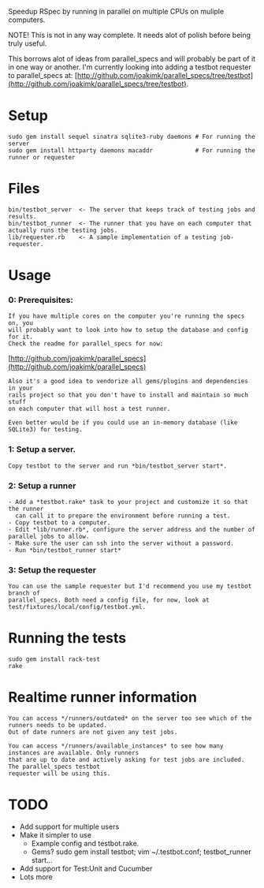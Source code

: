 Speedup RSpec by running in parallel on multiple CPUs on muliple computers.

NOTE! This is not in any way complete. It needs alot of polish before being
truly useful.

This borrows alot of ideas from parallel_specs and will probably be part of it
in one way or another. I'm currently looking into adding a testbot requester
to parallel_specs at: [http://github.com/joakimk/parallel_specs/tree/testbot](http://github.com/joakimk/parallel_specs/tree/testbot).

Setup
====
    
    sudo gem install sequel sinatra sqlite3-ruby daemons # For running the server
    sudo gem install httparty daemons macaddr            # For running the runner or requester

Files
====

    bin/testbot_server  <- The server that keeps track of testing jobs and results.
    bin/testbot_runner  <- The runner that you have on each computer that actually runs the testing jobs.
    lib/requester.rb    <- A sample implementation of a testing job-requester.

Usage
====

### 0: Prerequisites:
    If you have multiple cores on the computer you're running the specs on, you
    will probably want to look into how to setup the database and config for it.
    Check the readme for parallel_specs for now:

[http://github.com/joakimk/parallel_specs](http://github.com/joakimk/parallel_specs)

    Also it's a good idea to vendorize all gems/plugins and dependencies in your
    rails project so that you don't have to install and maintain so much stuff
    on each computer that will host a test runner.
    
    Even better would be if you could use an in-memory database (like SQLite3) for testing.

### 1: Setup a server.
    Copy testbot to the server and run *bin/testbot_server start*.

### 2: Setup a runner
    - Add a *testbot.rake* task to your project and customize it so that the runner
      can call it to prepare the environment before running a test.
    - Copy testbot to a computer.
    - Edit *lib/runner.rb*, configure the server address and the number of parallel jobs to allow.
    - Make sure the user can ssh into the server without a password.
    - Run *bin/testbot_runner start*

### 3: Setup the requester
    You can use the sample requester but I'd recommend you use my testbot branch of
    parallel_specs. Both need a config file, for now, look at
    test/fixtures/local/config/testbot.yml.

Running the tests
====

    sudo gem install rack-test
    rake
    
Realtime runner information
====
    
    You can access */runners/outdated* on the server too see which of the runners needs to be updated.
    Out of date runners are not given any test jobs.
    
    You can access */runners/available_instances* to see how many instances are available. Only runners
    that are up to date and actively asking for test jobs are included. The parallel_specs testbot
    requester will be using this.

TODO
====
 - Add support for multiple users
 - Make it simpler to use
   - Example config and testbot.rake.
   - Gems? sudo gem install testbot; vim ~/.testbot.conf; testbot_runner start...
 - Add support for Test:Unit and Cucumber
 - Lots more
